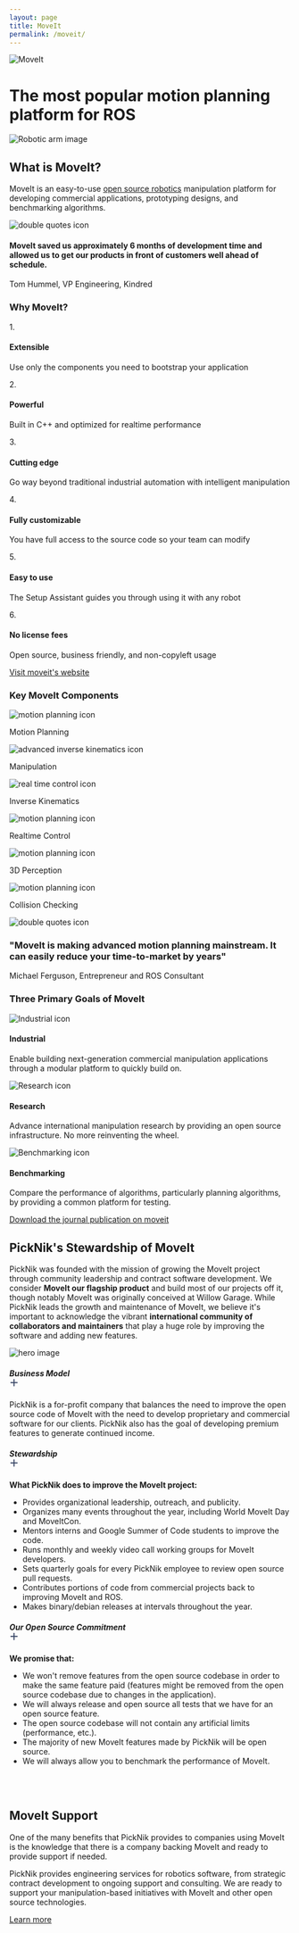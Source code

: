 ```yaml
---
layout: page
title: MoveIt
permalink: /moveit/
---
```

<div class="container">
    <div class="moveit-section-main">
        <div class="row justify-content-center">
            <div class="col-12">
                <img class="moveit-section-main-logo" src="/assets/images/moveit-logo-2.png" alt="MoveIt">
                <h1 class="moveit-section-main-title">The most popular motion planning platform for ROS</h1>
                <img class="moveit-section-main-image" src="/assets/images/robotic-arm.png" alt="Robotic arm image">
            </div>
        </div>
    </div>
</div>
<div class="container-fluid bg-grey">
  <div class="container block-padding-120">
    <div class="row align-items-center">
      <div class="col-12 col-lg-5">
        <div class="moveit-section">
          <h2 class="moveit-section__title">What is MoveIt?</h2>
          <div class="moveit-section__content">
            <p>
              MoveIt is an easy-to-use <a href="/open-source">open source robotics</a> manipulation platform for developing commercial applications, prototyping designs, and benchmarking algorithms.
            </p>
          </div>
        </div>
      </div>
      <div class="col-12 col-lg-7">
        <div class="block-section moveit-section--review">
            <img class="moveit-section--review__icon" src="/assets/images/quotes.png" alt="double quotes icon">
            <h4 class="moveit-section--review__title text-center text-white">MoveIt saved us approximately 6 months of development time and allowed us to get our products in front of customers well ahead of schedule.</h4>
            <p class="moveit-section--review__author">Tom Hummel, VP Engineering, Kindred</p>
        </div>
      </div>  
    </div>
  </div>
</div>
<div class="container block-padding-100">
  <div class="row align-items-center text-center">
      <div class="col-12 mb-5">
        <h3 class="moveit-section__title mb-4">Why MoveIt?</h3>
      </div>
      <div class="col-12 col-lg-4">
          <div class="moveit-section">
              <div class="moveit-section__number">1.</div>
              <div class="moveit-section__content">
                <h4>
                  Extensible
                </h4>
                <p class="moveit-section__why-paragraph">
                  Use only the components you need to bootstrap your application
                </p>
              </div>
          </div>
      </div>
      <div class="col-12 col-lg-4">
          <div class="moveit-section">
              <div class="moveit-section__number">2.</div>
              <div class="moveit-section__content">
                <h4>Powerful</h4>
                <p class="moveit-section__why-paragraph">
                  Built in C++ and optimized for realtime performance
                </p>
              </div>
          </div>
      </div>
      <div class="col-12 col-lg-4">
          <div class="moveit-section">
              <div class="moveit-section__number">3.</div>
              <div class="moveit-section__content">
                <h4>Cutting edge</h4>
                <p class="moveit-section__why-paragraph">
                  Go way beyond traditional industrial automation with intelligent manipulation
                </p>
              </div>
          </div>
      </div>
      <div class="col-12 col-lg-4">
          <div class="moveit-section">
              <div class="moveit-section__number">4.</div>
              <div class="moveit-section__content">
                <h4>Fully customizable</h4>
                <p class="moveit-section__why-paragraph">
                  You have full access to the source code so your team can modify
                </p>
              </div>
          </div>
      </div>
      <div class="col-12 col-lg-4">
          <div class="moveit-section">
              <div class="moveit-section__number">5.</div>
              <div class="moveit-section__content">
                <h4>Easy to use</h4>
                <p class="moveit-section__why-paragraph">
                  The Setup Assistant guides you through using it with any robot
                </p>
              </div>
          </div>
      </div>
      <div class="col-12 col-lg-4">
          <div class="moveit-section">
              <div class="moveit-section__number">6.</div>
              <div class="moveit-section__content">
                <h4>No license fees</h4>
                <p class="moveit-section__why-paragraph">
                  Open source, business friendly, and non-copyleft usage
                </p>
              </div>
          </div>
      </div>
      <!-- <a class="btn mt-5 text-uppercase text-center" href="http://moveit.ros.org/">Visit moveit's website</a> -->
      <a class="btn btn-blue mt-5 text-uppercase text-center" href="http://moveit.ros.org/" target="_blank">Visit moveit's website</a>
  </div>
</div>
<div class="container-fluid bg-grey">
  <div class="container block-padding-100">
    <div class="row align-items-center justify-content-center text-center">
      <div class="col-sm-12">
          <h3 class="block-section__title">Key MoveIt Components</h3>
      </div>
      <div class="col-sm-12">
        <div class="moveit-key-components">
          <div class="moveit-key-components__item">
            <div class="img-wrapper">
              <img class="icon" src="/assets/images/redesign/moveit-icons/ic-motion.svg" alt="motion planning icon">
            </div>
            <p>Motion Planning</p>
          </div>
          <div class="moveit-key-components__item">
            <div class="img-wrapper">
              <img class="icon" src="/assets/images/redesign/moveit-icons/ic-manipulation.svg" alt="advanced inverse kinematics icon">
            </div>
            <p>Manipulation</p>
          </div>
          <div class="moveit-key-components__item">
            <div class="img-wrapper">
              <img class="icon" src="/assets/images/redesign/moveit-icons/ic-kinematics.svg" alt="real time control icon">
            </div>
            <p>Inverse Kinematics</p>
          </div>
          <div class="moveit-key-components__item">
            <div class="img-wrapper">
              <img class="icon" src="/assets/images/icon3.png" alt="motion planning icon">
            </div>
            <p>Realtime Control</p>
          </div>
          <div class="moveit-key-components__item">
            <div class="img-wrapper">
              <img class="icon" src="/assets/images/redesign/moveit-icons/ic-3d.svg" alt="motion planning icon">
            </div>
            <p>3D Perception</p>
          </div>
          <div class="moveit-key-components__item">
            <div class="img-wrapper">
              <img class="icon" src="/assets/images/redesign/moveit-icons/ic-navigation.svg" alt="motion planning icon">
            </div>
            <p>Collision Checking</p>
          </div>
        </div>
      </div>
      <div class="col-12">
        <div class="block-section block-section--review">
            <img class="moveit-section--review__icon" src="/assets/images/quotes.png" alt="double quotes icon">
            <h3 class="block-section__title text-center text-white">"MoveIt is making advanced motion planning mainstream. It can easily reduce your time-to-market by years"</h3>
            <p class="block-section--review__author">Michael Ferguson, Entrepreneur and ROS Consultant
</p>
        </div>
      </div>
    </div>
  </div>
</div>
<div class="container block-padding-100">
  <div class="row align-items-center text-center">
      <div class="col-12 mb-5">
        <h3 class="moveit-section__title mb-4">Three Primary Goals of MoveIt</h3>
      </div>
      <div class="col-12 col-lg-4">
          <div class="moveit-section">
              <img class="moveit-section__icon moveit-section__icon--medium" src="/assets/images/industrial.svg" alt="Industrial icon">
              <h4 class="moveit-section__title">Industrial</h4>
              <div class="moveit-section__content">
                <p>
                  Enable building next-generation commercial manipulation applications through a modular platform to quickly build on.
                </p>
              </div>
          </div>
      </div>
      <div class="col-12 col-lg-4">
          <div class="moveit-section">
              <img class="moveit-section__icon moveit-section__icon--medium" src="/assets/images/research.svg" alt="Research icon">
              <h4 class="moveit-section__title">Research</h4>
              <div class="moveit-section__content">
                <p>
                  Advance international manipulation research by providing an open source infrastructure. No more reinventing the wheel.
                </p>
              </div>
          </div>
      </div>
      <div class="col-12 col-lg-4">
          <div class="moveit-section">
              <img class="moveit-section__icon moveit-section__icon--medium" src="/assets/images/benchmarking.svg" alt="Benchmarking icon">
              <h4 class="moveit-section__title">Benchmarking</h4>
              <div class="moveit-section__content">
                <p>
                  Compare the performance of algorithms, particularly planning algorithms, by providing a common platform for testing.
                </p>
              </div>
          </div>
      </div>
      <a class="btn mt-5 text-uppercase text-center" href="https://arxiv.org/pdf/1404.3785.pdf" target="_blank">Download the journal publication on moveit</a>
  </div>
</div>
<div class="container-fluid bg-grey">
  <div class="container block-padding-100">
    <div class="row align-items-center">
      <div class="col-12 col-lg-7">
        <div class="block-section">
          <h2 class="moveit-section__title">PickNik's Stewardship of MoveIt</h2>
          <div class="moveit-section__content">
            <p>
              PickNik was founded with the mission of growing the MoveIt project through community leadership and contract software development. We consider <b>MoveIt our flagship product</b> and build most of our projects off it, though notably MoveIt was originally conceived at Willow Garage. While PickNik leads the growth and maintenance of MoveIt, we believe it's important to acknowledge the vibrant <b>international community of collaborators and maintainers</b> that play a huge role by improving the software and adding new features.
            </p>
          </div>
        </div>
      </div>
      <div class="col-12 col-lg-5">
          <img class="block-section__img" src="/assets/images/hero2.png" alt="hero image">
      </div>
    </div>
    <div id="accordion" class="moveit-accordion">
      <div class="card">
          <div class="card-header" id="mobile-base-navigation">
              <h5 class="mb-0">
                  <span class="collapses__link" data-toggle="collapse" data-target="#collapse-mobile-base" aria-expanded="false" aria-controls="collapse-mobile-base">
                  Business Model
                      <div class="collapse-svg">
                          <svg width="16px" height="16px" viewBox="0 0 24 24" version="1.1" xmlns="http://www.w3.org/2000/svg" xmlns:xlink="http://www.w3.org/1999/xlink"><g  stroke="none" stroke-width="1" fill="none" fill-rule="evenodd"><polygon fill="#3C4A69" points="22 14 14 14 14 22 11 22 11 14 3 14 3 11 11 11 11 3 14 3 14 11 22 11"></polygon></g></svg>
                      </div>
                  </span>
              </h5>
          </div>
          <div id="collapse-mobile-base" class="collapse" aria-labelledby="heading-mobile-base" data-parent="#accordion">
              <div class="card-body">
                  <p>
                    PickNik is a for-profit company that balances the need to improve the open source code of MoveIt with the need to develop proprietary and commercial software for our clients. PickNik also has the goal of developing premium features to generate continued income.
                  </p>
              </div>
          </div>
      </div>
      <div class="card">
          <div class="card-header" id="virtual-reality">
              <h5 class="mb-0">
                  <span class="collapses__link" data-toggle="collapse" data-target="#collapse-vr" aria-expanded="false" aria-controls="collapse-vr">
                  Stewardship
                      <div class="collapse-svg">
                          <svg width="16px" height="16px" viewBox="0 0 24 24" version="1.1" xmlns="http://www.w3.org/2000/svg" xmlns:xlink="http://www.w3.org/1999/xlink"><g  stroke="none" stroke-width="1" fill="none" fill-rule="evenodd"><polygon fill="#3C4A69" points="22 14 14 14 14 22 11 22 11 14 3 14 3 11 11 11 11 3 14 3 14 11 22 11"></polygon></g></svg>
                      </div>
                  </span>
              </h5>
          </div>
          <div id="collapse-vr" class="collapse" aria-labelledby="heading-vr" data-parent="#accordion">
              <div class="card-body">
                  <p>
                    <b>What PickNik does to improve the MoveIt project:</b>
                  </p>
                  <ul>
                    <li class="square-icon">
                      Provides organizational leadership, outreach, and publicity.
                    </li>
                    <li class="square-icon">
                      Organizes many events throughout the year, including World MoveIt Day and MoveItCon.
                    </li>
                    <li class="square-icon">
                      Mentors interns and Google Summer of Code students to improve the code.
                    </li>
                    <li class="square-icon">
                      Runs monthly and weekly video call working groups for MoveIt developers.
                    </li>
                    <li class="square-icon">
                      Sets quarterly goals for every PickNik employee to review open source pull requests.
                    </li>
                    <li class="square-icon">
                      Contributes portions of code from commercial projects back to improving MoveIt and ROS.
                    </li>
                    <li class="square-icon">
                      Makes binary/debian releases at intervals throughout the year.
                    </li>
                  </ul>
              </div>
          </div>
      </div>
      <div class="card">
          <div class="card-header" id="robot-modelling">
              <h5 class="mb-0">
                  <span class="collapses__link" data-toggle="collapse" data-target="#collapse-robot-modelling" aria-expanded="false" aria-controls="collapse-robot-modelling">
                  Our Open Source Commitment
                      <div class="collapse-svg">
                          <svg width="16px" height="16px" viewBox="0 0 24 24" version="1.1" xmlns="http://www.w3.org/2000/svg" xmlns:xlink="http://www.w3.org/1999/xlink"><g  stroke="none" stroke-width="1" fill="none" fill-rule="evenodd"><polygon fill="#3C4A69" points="22 14 14 14 14 22 11 22 11 14 3 14 3 11 11 11 11 3 14 3 14 11 22 11"></polygon></g></svg>
                      </div>
                  </span>
              </h5>
          </div>
          <div id="collapse-robot-modelling" class="collapse" aria-labelledby="heading-robot-modelling" data-parent="#accordion">
            <div class="card-body">
              <p>
                <b>We promise that:</b>
              </p>
              <ul>
                <li class="square-icon">
                  We won't remove features from the open source codebase in order to make the same feature paid (features might be removed from the open source codebase due to changes in the application).
                </li>
                <li class="square-icon">
                  We will always release and open source all tests that we have for an open source feature.
                </li>
                <li class="square-icon">
                  The open source codebase will not contain any artificial limits (performance, etc.).
                </li>
                <li class="square-icon">
                  The majority of new MoveIt features made by PickNik will be open source.
                </li>
                <li class="square-icon">
                  We will always allow you to benchmark the performance of MoveIt.
                </li>
              </ul>
            </div>
          </div>
      </div>
    </div>
    <br/>
    <br/>
  </div>
</div>
<div class="container-fluid moveit-support-bg">
  <div class="container block-padding-80">
    <div class="row align-items-center justify-content-center">
      <div class="col-12 col-lg-9">
        <div class="moveit-section text-center">
          <h2 class="moveit-section__title text-white">MoveIt Support</h2>
          <div class="moveit-section__content text-white">
            <p>
              One of the many benefits that PickNik provides to companies using MoveIt is the knowledge that there is a company backing MoveIt 
              and ready to provide support if needed.
            </p>
            <p>
              PickNik provides engineering services for robotics software, from strategic contract development to ongoing support and consulting. 
              We are ready to support your manipulation-based initiatives with MoveIt and other open source technologies.
            </p>
            <a href="/services/" class="btn btn-white mt-5 text-uppercase text-center">Learn more</a>
          </div>
        </div>
      </div>
    </div>
  </div>
</div>